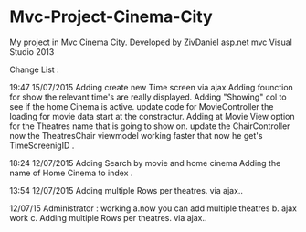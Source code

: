 ﻿# Mvc-Project-Cinema-City
My project in Mvc Cinema City.  Developed by ZivDaniel asp.net mvc Visual Studio 2013 

Change List : 


19:47 ‎15/‎07/‎2015
 Adding create new Time screen via ajax
 Adding founction for show the relevant time's
        are really displayed.
 Adding "Showing" col to see if the home Cinema 
        is active.
 update code for MovieController the loading for 
       movie data start at the constractur.
 Adding at Movie View option for the Theatres name 
       that is going to show on.
 update the ChairController now the TheatresChair 
       viewmodel working faster that now he get's   
       TimeScreenigID . 

18:24 ‎12/‎07/‎2015
 Adding Search by movie and home cinema 
 Adding the name of Home Cinema to index . 


13:54 ‎12/‎07/‎2015
 Adding multiple Rows per theatres.  via ajax..

12/07/15 
Administrator :
working 
a.now you can add multiple theatres
b. ajax work
c. Adding multiple Rows per theatres.  via ajax..



